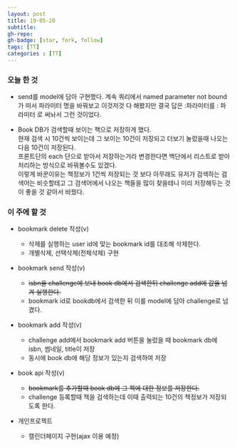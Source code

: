 ```yaml
---
layout: post
title: 19-05-20
subtitle: 
gh-repo: 
gh-badge: [star, fork, follow]
tags: [TT]
categories : [TT]
---
```


### 오늘 한 것 
- send를 model에 담아 구현했다. 계속 쿼리에서 named parameter not bound가 떠서 파라미터 명을 바꿔보고 이것저것 다 해봤지만  결국 답은 :파라미터를 : 파라미터 로 써놔서 그런 것이었다.  

- Book DB가 검색할때 보이는 책으로 저장하게 했다.  
현재 검색 시 10건씩 보이는데 그 보이는 10건이 저장되고 더보기 눌렀을때 나오는 다음 10건이 저장된다.  
프론트단의 each 단으로 받아서 저장하는거라 변경한다면 백단에서 리스트로 받아 처리하는 방식으로 바꿔볼수도 있겠다.  
이렇게 바꾼이유는 책정보가 1건씩 저장되는 것 보다 아무래도 유저가 검색하는 검색어는 비슷할테고 그 검색어에서 나오는 책들을 많이 찾을테니 미리 저장해두는 것이 좋을 것 같아서 바꿨다.

### 이 주에 할 것

- bookmark delete 작성(v)
    - 삭제를 실행하는 user id에 맞는 bookmark id를 대조해 삭제한다.
    - 개별삭제, 선택삭제(전체삭제) 구현
- bookmark send 작성(v)
    - ~~isbn을 challenge에 보내 book db에서 검색한뒤 challenge add에 값을 넘겨 실행한다.~~
    - bookmark id로 bookdb에서 검색한 뒤 이를 model에 담아 challenge로 넘겼다.
- bookmark add 작성(v)
    - challenge add에서 bookmark add 버튼을 눌렀을 때 bookmark db에 isbn, 썸네일, title이 저장
    - 동시에 book db에 해당 정보가 있는지 검색하여 저장

- book api 작성(v)
    - ~~bookmark를 추가할때 book db에 그 책에 대한 정보를 저장한다.~~
    - challenge 등록할때 책을 검색하는데 이때 출력되는 10건의 책정보가 저장되도록 한다.

- 개인프로젝트
    - 캘린더페이지 구현(ajax 이용 예정)